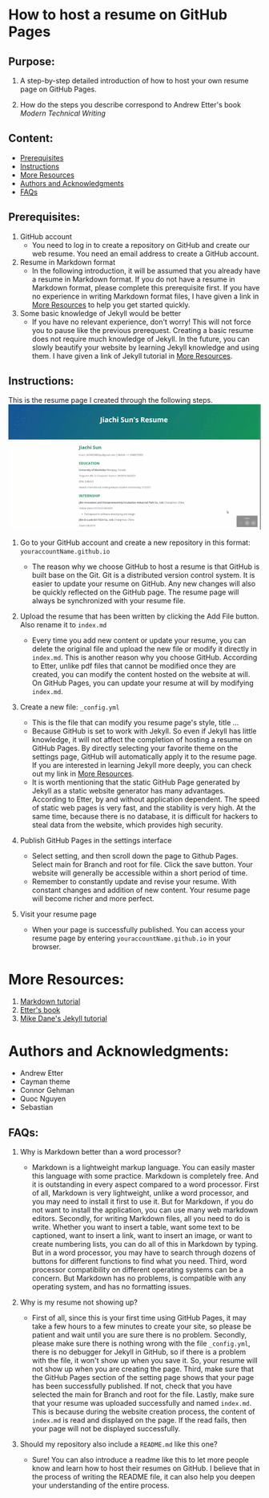 # How to host a resume on GitHub Pages

## Purpose:

1. A step-by-step detailed introduction of how to host your own resume page on GitHub Pages.

2. How do the steps you describe correspond to Andrew Etter's book _Modern Technical Writing_

## Content:
- [Prerequisites](#prerequisites)
- [Instructions](#instructions)
- [More Resources](#more-resources)
- [Authors and Acknowledgments](#authors-and-acknowledgments)
- [FAQs](#faqs)


## Prerequisites:

1. GitHub account
    - You need to log in to create a repository on GitHub and create our web resume. You need an email address to create a GitHub account.
2. Resume in Markdown format
    - In the following introduction, it will be assumed that you already have a resume in Markdown format. If you do not have a resume in Markdown format, please complete this prerequisite first. If you have no experience in writing Markdown format files, I have given a link in [More Resources](#more-resources) to help you get started quickly.
3. Some basic knowledge of Jekyll would be better
    - If you have no relevant experience, don't worry! This will not force you to pause like the previous prerequest. Creating a basic resume does not require much knowledge of Jekyll. In the future, you can slowly beautify your website by learning Jekyll knowledge and using them. I have given a link of Jekyll tutorial in [More Resources](#more-resources).


## Instructions:

This is the resume page I created through the following steps.
![My resume page](JiachiSun-Resume.gif)
1. Go to your GitHub account and create a new repository in this format: `youraccountName.github.io`

    - The reason why we choose GitHub to host a resume is that GitHub is built base on the Git. Git is a distributed version control system. It is easier to update your resume on GitHub. Any new changes will also be quickly reflected on the GitHub page. The resume page will always be synchronized with your resume file.

2. Upload the resume that has been written by clicking the Add File button. Also rename it to `index.md`

    - Every time you add new content or update your resume, you can delete the original file and upload the new file or modify it directly in `index.md`. This is another reason why you choose GitHub. According to Etter, unlike pdf files that cannot be modified once they are created, you can modify the content hosted on the website at will. On GitHub Pages, you can update your resume at will by modifying `index.md`.

3. Create a new file: `_config.yml`

    - This is the file that can modify you resume page's style, title …
    - Because GitHub is set to work with Jekyll. So even if Jekyll has little knowledge, it will not affect the completion of hosting a resume on GitHub Pages. By directly selecting your favorite theme on the settings page, GitHub will automatically apply it to the resume page. If you are interested in learning Jekyll more deeply, you can check out my link in [More Resources](#More-Resounce).
    - It is worth mentioning that the static GitHub Page generated by Jekyll as a static website generator has many advantages. According to Etter, by and without application dependent. The speed of static web pages is very fast, and the stability is very high. At the same time, because there is no database, it is difficult for hackers to steal data from the website, which provides high security.

4. Publish GitHub Pages in the settings interface

    - Select setting, and then scroll down the page to Github Pages. Select main for Branch and root for file. Click the save button. Your website will generally be accessible within a short period of time.
    - Remember to constantly update and revise your resume. With constant changes and addition of new content. Your resume page will become richer and more perfect.

5. Visit your resume page

    - When your page is successfully published. You can access your resume page by entering `youraccountName.github.io` in your browser.

# More Resources:

1. [Markdown tutorial](https://www.markdowntutorial.com/)
2. [Etter's book](https://www.amazon.ca/Modern-Technical-Writing-Introduction-Documentation-ebook/dp/B01A2QL9SS)
3. [Mike Dane's Jekyll tutorial](https://www.youtube.com/playlist?list=PLLAZ4kZ9dFpOPV5C5Ay0pHaa0RJFhcmcB)

# Authors and Acknowledgments: 
- Andrew Etter
- Cayman theme
- Connor Gehman
- Quoc Nguyen
- Sebastian 

## FAQs:

1. Why is Markdown better than a word processor?

    - Markdown is a lightweight markup language. You can easily master this language with some practice. Markdown is completely free. And it is outstanding in every aspect compared to a word processor. First of all, Markdown is very lightweight, unlike a word processor, and you may need to install it first to use it. But for Markdown, if you do not want to install the application, you can use many web markdown editors. Secondly, for writing Markdown files, all you need to do is write. Whether you want to insert a table, want some text to be captioned, want to insert a link, want to insert an image, or want to create numbering lists, you can do all of this in Markdown by typing. But in a word processor, you may have to search through dozens of buttons for different functions to find what you need. Third, word processor compatibility on different operating systems can be a concern. But Markdown has no problems, is compatible with any operating system, and has no formatting issues.

2. Why is my resume not showing up?

    - First of all, since this is your first time using GitHub Pages, it may take a few hours to a few minutes to create your site, so please be patient and wait until you are sure there is no problem. Secondly, please make sure there is nothing wrong with the file `_config.yml`, there is no debugger for Jekyll in GitHub, so if there is a problem with the file, it won't show up when you save it. So, your resume will not show up when you are creating the page. Third, make sure that the GitHub Pages section of the setting page shows that your page has been successfully published. If not, check that you have selected the main for Branch and root for the file. Lastly, make sure that your resume was uploaded successfully and named `index.md`. This is because during the website creation process, the content of `index.md` is read and displayed on the page. If the read fails, then your page will not be displayed successfully.
    
3. Should my repository also include a `README.md` like this one?
    - Sure! You can also introduce a readme like this to let more people know and learn how to host their resumes on GitHub. I believe that in the process of writing the README file, it can also help you deepen your understanding of the entire process.
 
    

